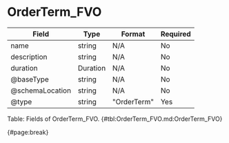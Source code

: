 <!--
    ATTENTION: This file was generated via gradle!
               Do NOT manually edit this file! Any such changes will be overwritten!
-->

# OrderTerm_FVO

| Field | Type | Format | Required |
| ------- | ------- | ------- | --- |
| name | string | N/A | No |
| description | string | N/A | No |
| duration | Duration | N/A | No |
| @baseType | string | N/A | No |
| @schemaLocation | string | N/A | No |
| @type | string | "OrderTerm" | Yes |

Table: Fields of OrderTerm_FVO. {#tbl:OrderTerm_FVO.md:OrderTerm_FVO}

{#page:break}
